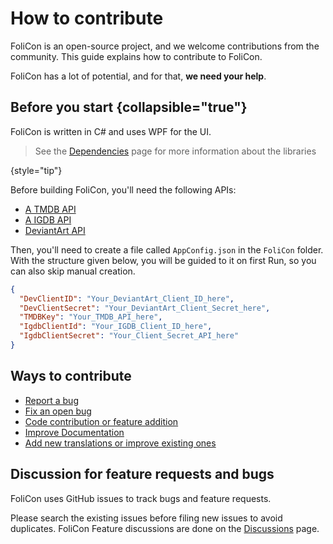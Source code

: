 # How to contribute

FoliCon is an open-source project, and we welcome contributions from the community. 
This guide explains how to contribute to FoliCon.

FoliCon has a lot of potential, and for that, **we need your help**.

## Before you start {collapsible="true"}

FoliCon is written in C# and uses WPF for the UI.
> 
> See the [Dependencies](Dependencies.md) page for more information about the libraries
>
{style="tip"}

Before building FoliCon, you'll need the following APIs:

* [A TMDB API](https://www.themoviedb.org/settings/api)
* [A IGDB API](https://api.igdb.com/)
* [DeviantArt API](https://www.deviantart.com/developers/register)

Then, you'll need to create a file called `AppConfig.json` in the `FoliCon` folder.
With the structure given below, you will be guided to it on first Run, so you can also skip manual creation.
```json
{
  "DevClientID": "Your_DeviantArt_Client_ID_here",
  "DevClientSecret": "Your_DeviantArt_Client_Secret_here",
  "TMDBKey": "Your_TMDB_API_here",
  "IgdbClientId": "Your_IGDB_Client_ID_here",
  "IgdbClientSecret": "Your_Client_Secret_API_here"
}
```

## Ways to contribute
* [Report a bug](https://github.com/DineshSolanki/FoliCon/issues/new/choose)
* [Fix an open bug](https://github.com/DineshSolanki/FoliCon/issues?q=is%3Aissue+is%3Aopen+sort%3Aupdated-desc)
* [Code contribution or feature addition](Code-Contribution.md)
* [Improve Documentation](Improve-Documentation.md)
* [Add new translations or improve existing ones](Translations.md)

## Discussion for feature requests and bugs
FoliCon uses GitHub issues to track bugs and feature requests.

Please search the existing issues before filing new issues to avoid duplicates.
FoliCon Feature discussions are done on the [Discussions](https://github.com/DineshSolanki/FoliCon/discussions/142) page.
